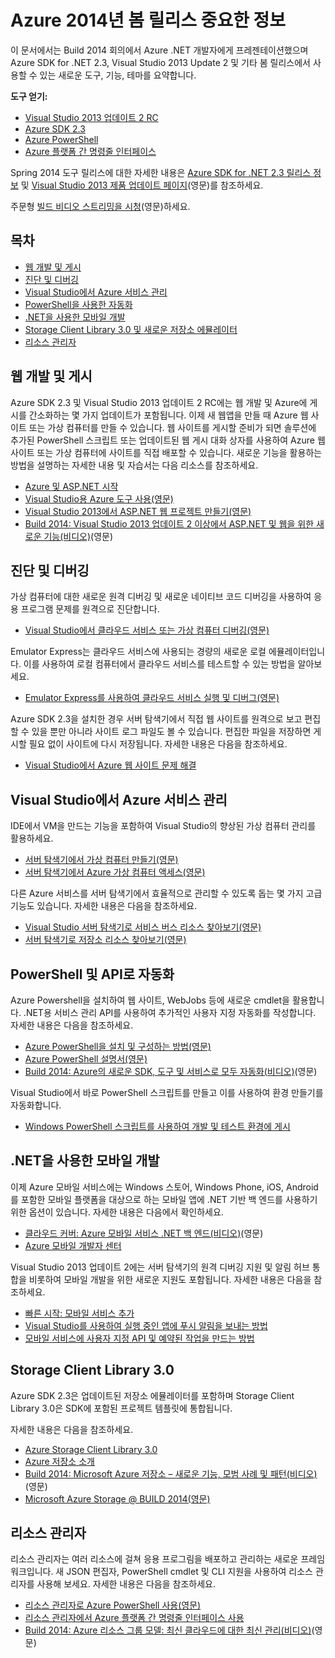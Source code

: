 <properties pageTitle="Azure Spring 2014 release highlights - .NET Dev Center" metaKeywords="azure .net sdk 2.3" description="Learn about the new tools and features available for Azure .NET developers." documentationCenter=".NET" title="Azure Spring 2014 release highlights" authors="mollybos" solutions="" manager="carolz" editor="mollybos" />

<tags ms.service="multiple" ms.workload="multiple" ms.tgt_pltfrm="na" ms.devlang="dotnet" ms.topic="article" ms.date="01/01/1900" ms.author="mollybos"></tags>

# Azure 2014년 봄 릴리스 중요한 정보

이 문서에서는 Build 2014 회의에서 Azure .NET 개발자에게 프레젠테이션했으며 Azure SDK for .NET 2.3, Visual Studio 2013 Update 2 및 기타 봄 릴리스에서 사용할 수 있는 새로운 도구, 기능, 테마를 요약합니다.

**도구 얻기:**

-   [Visual Studio 2013 업데이트 2 RC][Visual Studio 2013 업데이트 2 RC]
-   [Azure SDK 2.3][Azure SDK 2.3]
-   [Azure PowerShell][Azure PowerShell]
-   [Azure 플랫폼 간 명령줄 인터페이스][Azure 플랫폼 간 명령줄 인터페이스]

Spring 2014 도구 릴리스에 대한 자세한 내용은 [Azure SDK for .NET 2.3 릴리스 정보][Azure SDK for .NET 2.3 릴리스 정보] 및 [Visual Studio 2013 제품 업데이트 페이지][Visual Studio 2013 제품 업데이트 페이지](영문)를 참조하세요.

주문형 [빌드 비디오 스트리밍을 시청][빌드 비디오 스트리밍을 시청](영문)하세요.

## 목차

-   [웹 개발 및 게시][웹 개발 및 게시]
-   [진단 및 디버깅][진단 및 디버깅]
-   [Visual Studio에서 Azure 서비스 관리][Visual Studio에서 Azure 서비스 관리]
-   [PowerShell을 사용한 자동화][PowerShell을 사용한 자동화]
-   [.NET을 사용한 모바일 개발][.NET을 사용한 모바일 개발]
-   [Storage Client Library 3.0 및 새로운 저장소 에뮬레이터][Storage Client Library 3.0 및 새로운 저장소 에뮬레이터]
-   [리소스 관리자][리소스 관리자]

## <span id="webdeploy"></span></a>웹 개발 및 게시

Azure SDK 2.3 및 Visual Studio 2013 업데이트 2 RC에는 웹 개발 및 Azure에 게시를 간소화하는 몇 가지 업데이트가 포함됩니다. 이제 새 웹앱을 만들 때 Azure 웹 사이트 또는 가상 컴퓨터를 만들 수 있습니다. 웹 사이트를 게시할 준비가 되면 솔루션에 추가된 PowerShell 스크립트 또는 업데이트된 웹 게시 대화 상자를 사용하여 Azure 웹 사이트 또는 가상 컴퓨터에 사이트를 직접 배포할 수 있습니다. 새로운 기능을 활용하는 방법을 설명하는 자세한 내용 및 자습서는 다음 리소스를 참조하세요.

-   [Azure 및 ASP.NET 시작][Azure 및 ASP.NET 시작]
-   [Visual Studio용 Azure 도구 사용(영문)][Visual Studio용 Azure 도구 사용(영문)]
-   [Visual Studio 2013에서 ASP.NET 웹 프로젝트 만들기(영문)][Visual Studio 2013에서 ASP.NET 웹 프로젝트 만들기(영문)]
-   [Build 2014: Visual Studio 2013 업데이트 2 이상에서 ASP.NET 및 웹을 위한 새로운 기능(비디오)][Build 2014: Visual Studio 2013 업데이트 2 이상에서 ASP.NET 및 웹을 위한 새로운 기능(비디오)](영문)

## <span id="diagnostics"></span></a>진단 및 디버깅

가상 컴퓨터에 대한 새로운 원격 디버깅 및 새로운 네이티브 코드 디버깅을 사용하여 응용 프로그램 문제를 원격으로 진단합니다.

-   [Visual Studio에서 클라우드 서비스 또는 가상 컴퓨터 디버깅(영문)][Visual Studio에서 클라우드 서비스 또는 가상 컴퓨터 디버깅(영문)]

Emulator Express는 클라우드 서비스에 사용되는 경량의 새로운 로컬 에뮬레이터입니다. 이를 사용하여 로컬 컴퓨터에서 클라우드 서비스를 테스트할 수 있는 방법을 알아보세요.

-   [Emulator Express를 사용하여 클라우드 서비스 실행 및 디버그(영문)][Emulator Express를 사용하여 클라우드 서비스 실행 및 디버그(영문)]

Azure SDK 2.3을 설치한 경우 서버 탐색기에서 직접 웹 사이트를 원격으로 보고 편집할 수 있을 뿐만 아니라 사이트 로그 파일도 볼 수 있습니다. 편집한 파일을 저장하면 게시할 필요 없이 사이트에 다시 저장됩니다. 자세한 내용은 다음을 참조하세요.

-   [Visual Studio에서 Azure 웹 사이트 문제 해결][Visual Studio에서 Azure 웹 사이트 문제 해결]

## <span id="service-management"></span></a>Visual Studio에서 Azure 서비스 관리

IDE에서 VM을 만드는 기능을 포함하여 Visual Studio의 향상된 가상 컴퓨터 관리를 활용하세요.

-   [서버 탐색기에서 가상 컴퓨터 만들기(영문)][서버 탐색기에서 가상 컴퓨터 만들기(영문)]
-   [서버 탐색기에서 Azure 가상 컴퓨터 액세스(영문)][서버 탐색기에서 Azure 가상 컴퓨터 액세스(영문)]

다른 Azure 서비스를 서버 탐색기에서 효율적으로 관리할 수 있도록 돕는 몇 가지 고급 기능도 있습니다. 자세한 내용은 다음을 참조하세요.

-   [Visual Studio 서버 탐색기로 서비스 버스 리소스 찾아보기(영문)][Visual Studio 서버 탐색기로 서비스 버스 리소스 찾아보기(영문)]
-   [서버 탐색기로 저장소 리소스 찾아보기(영문)][서버 탐색기로 저장소 리소스 찾아보기(영문)]

## <span id="automation"></span></a>PowerShell 및 API로 자동화

Azure Powershell을 설치하여 웹 사이트, WebJobs 등에 새로운 cmdlet을 활용합니다. .NET용 서비스 관리 API를 사용하여 추가적인 사용자 지정 자동화를 작성합니다. 자세한 내용은 다음을 참조하세요.

-   [Azure PowerShell을 설치 및 구성하는 방법(영문)][Azure PowerShell을 설치 및 구성하는 방법(영문)]
-   [Azure PowerShell 설명서(영문)][Azure PowerShell 설명서(영문)]
-   [Build 2014: Azure의 새로운 SDK, 도구 및 서비스로 모두 자동화(비디오)][Build 2014: Azure의 새로운 SDK, 도구 및 서비스로 모두 자동화(비디오)](영문)

Visual Studio에서 바로 PowerShell 스크립트를 만들고 이를 사용하여 환경 만들기를 자동화합니다.

-   [Windows PowerShell 스크립트를 사용하여 개발 및 테스트 환경에 게시][Windows PowerShell 스크립트를 사용하여 개발 및 테스트 환경에 게시]

## <span id="mobile"></span></a>.NET을 사용한 모바일 개발

이제 Azure 모바일 서비스에는 Windows 스토어, Windows Phone, iOS, Android를 포함한 모바일 플랫폼을 대상으로 하는 모바일 앱에 .NET 기반 백 엔드를 사용하기 위한 옵션이 있습니다. 자세한 내용은 다음에서 확인하세요.

-   [클라우드 커버: Azure 모바일 서비스 .NET 백 엔드(비디오)][클라우드 커버: Azure 모바일 서비스 .NET 백 엔드(비디오)](영문)
-   [Azure 모바일 개발자 센터][Azure 모바일 개발자 센터]

Visual Studio 2013 업데이트 2에는 서버 탐색기의 원격 디버깅 지원 및 알림 허브 통합을 비롯하여 모바일 개발을 위한 새로운 지원도 포함됩니다. 자세한 내용은 다음을 참조하세요.

-   [빠른 시작: 모바일 서비스 추가][빠른 시작: 모바일 서비스 추가]
-   [Visual Studio를 사용하여 실행 중인 앱에 푸시 알림을 보내는 방법][Visual Studio를 사용하여 실행 중인 앱에 푸시 알림을 보내는 방법]
-   [모바일 서비스에 사용자 지정 API 및 예약된 작업을 만드는 방법][모바일 서비스에 사용자 지정 API 및 예약된 작업을 만드는 방법]

## <span id="storage"></span></a>Storage Client Library 3.0

Azure SDK 2.3은 업데이트된 저장소 에뮬레이터를 포함하며 Storage Client Library 3.0은 SDK에 포함된 프로젝트 템플릿에 통합됩니다.

자세한 내용은 다음을 참조하세요.

-   [Azure Storage Client Library 3.0][Azure Storage Client Library 3.0]
-   [Azure 저장소 소개][Azure 저장소 소개]
-   [Build 2014: Microsoft Azure 저장소 – 새로운 기능, 모범 사례 및 패턴(비디오)][Build 2014: Microsoft Azure 저장소 – 새로운 기능, 모범 사례 및 패턴(비디오)](영문)
-   [Microsoft Azure Storage @ BUILD 2014(영문)][Microsoft Azure Storage @ BUILD 2014(영문)]

## <span id="arm"></span></a>리소스 관리자

리소스 관리자는 여러 리소스에 걸쳐 응용 프로그림을 배포하고 관리하는 새로운 프레임워크입니다. 새 JSON 편집자, PowerShell cmdlet 및 CLI 지원을 사용하여 리소스 관리자를 사용해 보세요. 자세한 내용은 다음을 참조하세요.

-   [리소스 관리자로 Azure PowerShell 사용(영문)][리소스 관리자로 Azure PowerShell 사용(영문)]
-   [리소스 관리자에서 Azure 플랫폼 간 명령줄 인터페이스 사용][리소스 관리자에서 Azure 플랫폼 간 명령줄 인터페이스 사용]
-   [Build 2014: Azure 리소스 그룹 모델: 최신 클라우드에 대한 최신 관리(비디오)][Build 2014: Azure 리소스 그룹 모델: 최신 클라우드에 대한 최신 관리(비디오)](영문)

  [Visual Studio 2013 업데이트 2 RC]: http://aka.ms/vs2013update2rc
  [Azure SDK 2.3]: http://www.windowsazure.com/en-us/downloads/
  [Azure PowerShell]: http://go.microsoft.com/?linkid=9811175
  [Azure 플랫폼 간 명령줄 인터페이스]: http://go.microsoft.com/?linkid=9828653
  [Azure SDK for .NET 2.3 릴리스 정보]: http://go.microsoft.com/fwlink/p/?LinkId=393548
  [Visual Studio 2013 제품 업데이트 페이지]: http://go.microsoft.com/fwlink/?LinkId=272487
  [빌드 비디오 스트리밍을 시청]: http://go.microsoft.com/fwlink/?LinkId=394377&clcid=0x409
  [웹 개발 및 게시]: #webdeploy
  [진단 및 디버깅]: #diagnostics
  [Visual Studio에서 Azure 서비스 관리]: #service-management
  [PowerShell을 사용한 자동화]: #automation
  [.NET을 사용한 모바일 개발]: #mobile
  [Storage Client Library 3.0 및 새로운 저장소 에뮬레이터]: #storage
  [리소스 관리자]: #arm
  [Azure 및 ASP.NET 시작]: http://azure.microsoft.com/ko-kr/documentation/articles/web-sites-dotnet-get-started/
  [Visual Studio용 Azure 도구 사용(영문)]: http://msdn.microsoft.com/en-us/library/azure/ff687127.aspx
  [Visual Studio 2013에서 ASP.NET 웹 프로젝트 만들기(영문)]: http://asp.net/visual-studio/overview/2013/creating-web-projects-in-visual-studio
  [Build 2014: Visual Studio 2013 업데이트 2 이상에서 ASP.NET 및 웹을 위한 새로운 기능(비디오)]: http://channel9.msdn.com/Events/Build/2014/3-602
  [Visual Studio에서 클라우드 서비스 또는 가상 컴퓨터 디버깅(영문)]: http://msdn.microsoft.com/en-us/library/azure/ff683670.aspx
  [Emulator Express를 사용하여 클라우드 서비스 실행 및 디버그(영문)]: http://msdn.microsoft.com/en-us/library/windowsazure/dn339018.aspx
  [Visual Studio에서 Azure 웹 사이트 문제 해결]: http://www.windowsazure.com/ko-kr/documentation/articles/web-sites-dotnet-troubleshoot-visual-studio
  [서버 탐색기에서 가상 컴퓨터 만들기(영문)]: http://msdn.microsoft.com/en-us/library/windowsazure/dn569263.aspx
  [서버 탐색기에서 Azure 가상 컴퓨터 액세스(영문)]: http://msdn.microsoft.com/en-us/library/windowsazure/jj131259.aspx
  [Visual Studio 서버 탐색기로 서비스 버스 리소스 찾아보기(영문)]: http://msdn.microsoft.com/en-us/library/windowsazure/jj149828.aspx
  [서버 탐색기로 저장소 리소스 찾아보기(영문)]: http://msdn.microsoft.com/en-us/library/windowsazure/ff683677.aspx
  [Azure PowerShell을 설치 및 구성하는 방법(영문)]: http://www.windowsazure.com/ko-kr/documentation/articles/install-configure-powershell/
  [Azure PowerShell 설명서(영문)]: http://msdn.microsoft.com/en-us/library/windowsazure/jj156055.aspx
  [Build 2014: Azure의 새로운 SDK, 도구 및 서비스로 모두 자동화(비디오)]: http://channel9.msdn.com/Events/Build/2014/3-621
  [Windows PowerShell 스크립트를 사용하여 개발 및 테스트 환경에 게시]: http://msdn.microsoft.com/en-us/library/windowsazure/dn642480.aspx
  [클라우드 커버: Azure 모바일 서비스 .NET 백 엔드(비디오)]: http://channel9.msdn.com/Shows/Cloud+Cover/Episode-137-The-Azure-Mobile-Services-NET-Backend-with-Yavor-Georgiev
  [Azure 모바일 개발자 센터]: /en-us/develop/mobile/
  [빠른 시작: 모바일 서비스 추가]: http://msdn.microsoft.com/en-us/library/windows/apps/xaml/dn629482.aspx
  [Visual Studio를 사용하여 실행 중인 앱에 푸시 알림을 보내는 방법]: http://msdn.microsoft.com/en-us/library/windows/apps/xaml/dn614131.aspx
  [모바일 서비스에 사용자 지정 API 및 예약된 작업을 만드는 방법]: http://msdn.microsoft.com/en-us/library/windows/apps/xaml/dn614130.aspx
  [Azure Storage Client Library 3.0]: http://go.microsoft.com/fwlink/?LinkId=394927
  [Azure 저장소 소개]: /ko-kr/documentation/articles/storage-introduction/
  [Build 2014: Microsoft Azure 저장소 – 새로운 기능, 모범 사례 및 패턴(비디오)]: http://channel9.msdn.com/Events/Build/2014/3-628
  [Microsoft Azure Storage @ BUILD 2014(영문)]: http://blogs.msdn.com/b/windowsazurestorage/archive/2014/04/08/microsoft-azure-storage-build-2014.aspx
  [리소스 관리자로 Azure PowerShell 사용(영문)]: http://go.microsoft.com/fwlink/?LinkID=394767
  [리소스 관리자에서 Azure 플랫폼 간 명령줄 인터페이스 사용]: /ko-kr/documentation/articles/xplat-cli-azure-resource-manager/
  [Build 2014: Azure 리소스 그룹 모델: 최신 클라우드에 대한 최신 관리(비디오)]: http://channel9.msdn.com/Events/Build/2014/2-607
